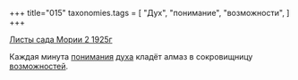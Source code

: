 +++
title="015"
taxonomies.tags = [
 "Дух",
 "понимание",
 "возможности",
]
+++

[Листы сада Мории 2 1925г](/agni/1925)

Каждая минута [понимания](/tags/понимание) [духа](/tags/Дух) кладёт алмаз в сокровищницу [возможностей](/tags/возможности).   


